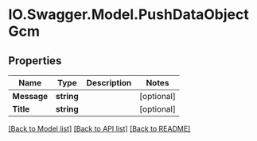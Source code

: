 # IO.Swagger.Model.PushDataObjectGcm
## Properties

Name | Type | Description | Notes
------------ | ------------- | ------------- | -------------
**Message** | **string** |  | [optional] 
**Title** | **string** |  | [optional] 

[[Back to Model list]](../README.md#documentation-for-models) [[Back to API list]](../README.md#documentation-for-api-endpoints) [[Back to README]](../README.md)

